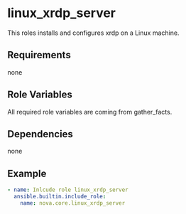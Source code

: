 # linux_xrdp_server

This roles installs and configures xrdp on a Linux machine.

## Requirements

none

## Role Variables

All required role variables are coming from gather_facts.

## Dependencies

none

## Example

```yaml
- name: Inlcude role linux_xrdp_server
  ansible.builtin.include_role:
    name: nova.core.linux_xrdp_server
```
